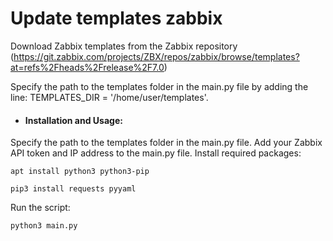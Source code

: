 # Update templates zabbix

Download Zabbix templates from the Zabbix repository (https://git.zabbix.com/projects/ZBX/repos/zabbix/browse/templates?at=refs%2Fheads%2Frelease%2F7.0)

Specify the path to the templates folder in the main.py file by adding the line: TEMPLATES_DIR = '/home/user/templates'.

- #### Installation and Usage:
Specify the path to the templates folder in the main.py file.
Add your Zabbix API token and IP address to the main.py file.
Install required packages:

```
apt install python3 python3-pip
```
```
pip3 install requests pyyaml
```
Run the script:

```
python3 main.py
```
